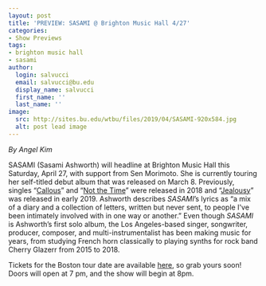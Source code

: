 ```yaml
---
layout: post
title: 'PREVIEW: SASAMI @ Brighton Music Hall 4/27'
categories:
- Show Previews
tags:
- brighton music hall
- sasami
author:
  login: salvucci
  email: salvucci@bu.edu
  display_name: salvucci
  first_name: ''
  last_name: ''
image:
  src: http://sites.bu.edu/wtbu/files/2019/04/SASAMI-920x584.jpg
  alt: post lead image
---
```


_By Angel Kim_

SASAMI (Sasami Ashworth) will headline at Brighton Music Hall this Saturday, April 27, with support from Sen Morimoto. She is currently touring her self-titled debut album that was released on March 8. Previously, singles “[Callous](https://www.youtube.com/watch?v=-2eGnkiy26g)” and “[Not the Time](https://www.youtube.com/watch?v=T61l0Qlo-1E)” were released in 2018 and “[Jealousy](https://www.youtube.com/watch?v=Uo5SBdEbEHs)” was released in early 2019. Ashworth describes _SASAMI_’s lyrics as “a mix of a diary and a collection of letters, written but never sent, to people I've been intimately involved with in one way or another.” Even though _SASAMI_ is Ashworth’s first solo album, the Los Angeles-based singer, songwriter, producer, composer, and multi-instrumentalist has been making music for years, from studying French horn classically to playing synths for rock band Cherry Glazerr from 2015 to 2018.

Tickets for the Boston tour date are available [here](http://events.crossroadspresents.com/sasami), so grab yours soon! Doors will open at 7 pm, and the show will begin at 8pm.